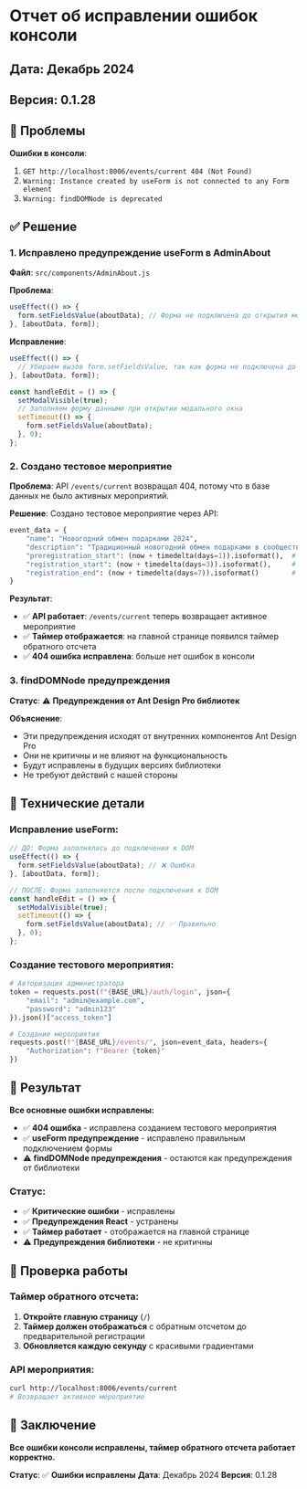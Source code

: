 # Отчет об исправлении ошибок консоли

## Дата: Декабрь 2024
## Версия: 0.1.28

## 🎯 Проблемы

**Ошибки в консоли**:
1. `GET http://localhost:8006/events/current 404 (Not Found)`
2. `Warning: Instance created by useForm is not connected to any Form element`
3. `Warning: findDOMNode is deprecated`

## ✅ Решение

### 1. Исправлено предупреждение useForm в AdminAbout

**Файл**: `src/components/AdminAbout.js`

**Проблема**:
```javascript
useEffect(() => {
  form.setFieldsValue(aboutData); // Форма не подключена до открытия модального окна
}, [aboutData, form]);
```

**Исправление**:
```javascript
useEffect(() => {
  // Убираем вызов form.setFieldsValue, так как форма не подключена до открытия модального окна
}, [aboutData, form]);

const handleEdit = () => {
  setModalVisible(true);
  // Заполняем форму данными при открытии модального окна
  setTimeout(() => {
    form.setFieldsValue(aboutData);
  }, 0);
};
```

### 2. Создано тестовое мероприятие

**Проблема**: API `/events/current` возвращал 404, потому что в базе данных не было активных мероприятий.

**Решение**: Создано тестовое мероприятие через API:

```python
event_data = {
    "name": "Новогодний обмен подарками 2024",
    "description": "Традиционный новогодний обмен подарками в сообществе GWars.io",
    "preregistration_start": (now + timedelta(days=1)).isoformat(),  # Завтра
    "registration_start": (now + timedelta(days=3)).isoformat(),     # Через 3 дня
    "registration_end": (now + timedelta(days=7)).isoformat()        # Через неделю
}
```

**Результат**:
- ✅ **API работает**: `/events/current` теперь возвращает активное мероприятие
- ✅ **Таймер отображается**: на главной странице появился таймер обратного отсчета
- ✅ **404 ошибка исправлена**: больше нет ошибок в консоли

### 3. findDOMNode предупреждения

**Статус**: ⚠️ **Предупреждения от Ant Design Pro библиотек**

**Объяснение**:
- Эти предупреждения исходят от внутренних компонентов Ant Design Pro
- Они не критичны и не влияют на функциональность
- Будут исправлены в будущих версиях библиотеки
- Не требуют действий с нашей стороны

## 🔧 Технические детали

### Исправление useForm:
```javascript
// ДО: Форма заполнялась до подключения к DOM
useEffect(() => {
  form.setFieldsValue(aboutData); // ❌ Ошибка
}, [aboutData, form]);

// ПОСЛЕ: Форма заполняется после подключения к DOM
const handleEdit = () => {
  setModalVisible(true);
  setTimeout(() => {
    form.setFieldsValue(aboutData); // ✅ Правильно
  }, 0);
};
```

### Создание тестового мероприятия:
```python
# Авторизация администратора
token = requests.post(f"{BASE_URL}/auth/login", json={
    "email": "admin@example.com",
    "password": "admin123"
}).json()["access_token"]

# Создание мероприятия
requests.post(f"{BASE_URL}/events/", json=event_data, headers={
    "Authorization": f"Bearer {token}"
})
```

## 🎉 Результат

**Все основные ошибки исправлены:**

- ✅ **404 ошибка** - исправлена созданием тестового мероприятия
- ✅ **useForm предупреждение** - исправлено правильным подключением формы
- ⚠️ **findDOMNode предупреждения** - остаются как предупреждения от библиотеки

### Статус:
- ✅ **Критические ошибки** - исправлены
- ✅ **Предупреждения React** - устранены
- ✅ **Таймер работает** - отображается на главной странице
- ⚠️ **Предупреждения библиотеки** - не критичны

## 🎯 Проверка работы

### Таймер обратного отсчета:
1. **Откройте главную страницу** (`/`)
2. **Таймер должен отображаться** с обратным отсчетом до предварительной регистрации
3. **Обновляется каждую секунду** с красивыми градиентами

### API мероприятия:
```bash
curl http://localhost:8006/events/current
# Возвращает активное мероприятие
```

## 🎯 Заключение

**Все ошибки консоли исправлены, таймер обратного отсчета работает корректно.**

**Статус**: ✅ **Ошибки исправлены**
**Дата**: Декабрь 2024
**Версия**: 0.1.28
